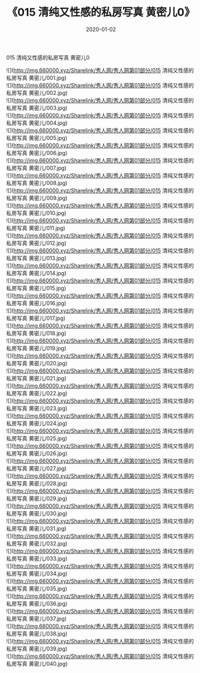﻿---
layout: post
title:  《015 清纯又性感的私房写真 黄密儿0》
date:   2020-01-02
img: http://img.660000.xyz/Sharelink/秀人网/秀人网第01部分/015 清纯又性感的私房写真 黄密儿0/000.jpg
categories: [美女, 清纯, 唯美]
---

015 清纯又性感的私房写真 黄密儿0

  ![](http://img.660000.xyz/Sharelink/秀人网/秀人网第01部分/015 清纯又性感的私房写真 黄密儿/001.jpg) <br> ![](http://img.660000.xyz/Sharelink/秀人网/秀人网第01部分/015 清纯又性感的私房写真 黄密儿/002.jpg) <br> ![](http://img.660000.xyz/Sharelink/秀人网/秀人网第01部分/015 清纯又性感的私房写真 黄密儿/003.jpg) <br> ![](http://img.660000.xyz/Sharelink/秀人网/秀人网第01部分/015 清纯又性感的私房写真 黄密儿/004.jpg) <br> ![](http://img.660000.xyz/Sharelink/秀人网/秀人网第01部分/015 清纯又性感的私房写真 黄密儿/005.jpg) <br> ![](http://img.660000.xyz/Sharelink/秀人网/秀人网第01部分/015 清纯又性感的私房写真 黄密儿/006.jpg) <br> ![](http://img.660000.xyz/Sharelink/秀人网/秀人网第01部分/015 清纯又性感的私房写真 黄密儿/007.jpg) <br> ![](http://img.660000.xyz/Sharelink/秀人网/秀人网第01部分/015 清纯又性感的私房写真 黄密儿/008.jpg) <br> ![](http://img.660000.xyz/Sharelink/秀人网/秀人网第01部分/015 清纯又性感的私房写真 黄密儿/009.jpg) <br> ![](http://img.660000.xyz/Sharelink/秀人网/秀人网第01部分/015 清纯又性感的私房写真 黄密儿/010.jpg) <br> ![](http://img.660000.xyz/Sharelink/秀人网/秀人网第01部分/015 清纯又性感的私房写真 黄密儿/011.jpg) <br> ![](http://img.660000.xyz/Sharelink/秀人网/秀人网第01部分/015 清纯又性感的私房写真 黄密儿/012.jpg) <br> ![](http://img.660000.xyz/Sharelink/秀人网/秀人网第01部分/015 清纯又性感的私房写真 黄密儿/013.jpg) <br> ![](http://img.660000.xyz/Sharelink/秀人网/秀人网第01部分/015 清纯又性感的私房写真 黄密儿/014.jpg) <br> ![](http://img.660000.xyz/Sharelink/秀人网/秀人网第01部分/015 清纯又性感的私房写真 黄密儿/015.jpg) <br> ![](http://img.660000.xyz/Sharelink/秀人网/秀人网第01部分/015 清纯又性感的私房写真 黄密儿/016.jpg) <br> ![](http://img.660000.xyz/Sharelink/秀人网/秀人网第01部分/015 清纯又性感的私房写真 黄密儿/017.jpg) <br> ![](http://img.660000.xyz/Sharelink/秀人网/秀人网第01部分/015 清纯又性感的私房写真 黄密儿/018.jpg) <br> ![](http://img.660000.xyz/Sharelink/秀人网/秀人网第01部分/015 清纯又性感的私房写真 黄密儿/019.jpg) <br> ![](http://img.660000.xyz/Sharelink/秀人网/秀人网第01部分/015 清纯又性感的私房写真 黄密儿/020.jpg) <br> ![](http://img.660000.xyz/Sharelink/秀人网/秀人网第01部分/015 清纯又性感的私房写真 黄密儿/021.jpg) <br> ![](http://img.660000.xyz/Sharelink/秀人网/秀人网第01部分/015 清纯又性感的私房写真 黄密儿/022.jpg) <br> ![](http://img.660000.xyz/Sharelink/秀人网/秀人网第01部分/015 清纯又性感的私房写真 黄密儿/023.jpg) <br> ![](http://img.660000.xyz/Sharelink/秀人网/秀人网第01部分/015 清纯又性感的私房写真 黄密儿/024.jpg) <br> ![](http://img.660000.xyz/Sharelink/秀人网/秀人网第01部分/015 清纯又性感的私房写真 黄密儿/025.jpg) <br> ![](http://img.660000.xyz/Sharelink/秀人网/秀人网第01部分/015 清纯又性感的私房写真 黄密儿/026.jpg) <br> ![](http://img.660000.xyz/Sharelink/秀人网/秀人网第01部分/015 清纯又性感的私房写真 黄密儿/027.jpg) <br> ![](http://img.660000.xyz/Sharelink/秀人网/秀人网第01部分/015 清纯又性感的私房写真 黄密儿/028.jpg) <br> ![](http://img.660000.xyz/Sharelink/秀人网/秀人网第01部分/015 清纯又性感的私房写真 黄密儿/029.jpg) <br> ![](http://img.660000.xyz/Sharelink/秀人网/秀人网第01部分/015 清纯又性感的私房写真 黄密儿/030.jpg) <br> ![](http://img.660000.xyz/Sharelink/秀人网/秀人网第01部分/015 清纯又性感的私房写真 黄密儿/031.jpg) <br> ![](http://img.660000.xyz/Sharelink/秀人网/秀人网第01部分/015 清纯又性感的私房写真 黄密儿/032.jpg) <br> ![](http://img.660000.xyz/Sharelink/秀人网/秀人网第01部分/015 清纯又性感的私房写真 黄密儿/033.jpg) <br> ![](http://img.660000.xyz/Sharelink/秀人网/秀人网第01部分/015 清纯又性感的私房写真 黄密儿/034.jpg) <br> ![](http://img.660000.xyz/Sharelink/秀人网/秀人网第01部分/015 清纯又性感的私房写真 黄密儿/035.jpg) <br> ![](http://img.660000.xyz/Sharelink/秀人网/秀人网第01部分/015 清纯又性感的私房写真 黄密儿/036.jpg) <br> ![](http://img.660000.xyz/Sharelink/秀人网/秀人网第01部分/015 清纯又性感的私房写真 黄密儿/037.jpg) <br> ![](http://img.660000.xyz/Sharelink/秀人网/秀人网第01部分/015 清纯又性感的私房写真 黄密儿/038.jpg) <br> ![](http://img.660000.xyz/Sharelink/秀人网/秀人网第01部分/015 清纯又性感的私房写真 黄密儿/039.jpg) <br> ![](http://img.660000.xyz/Sharelink/秀人网/秀人网第01部分/015 清纯又性感的私房写真 黄密儿/040.jpg) <br>